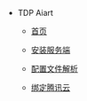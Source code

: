 - TDP Aiart

  - [首页](/aiart/)

  - [安装服务端](/aiart/安装服务端.md)

  - [配置文件解析](/aiart/配置文件解析.md)
  
  - [绑定腾讯云](/aiart/绑定腾讯云.md)

